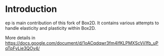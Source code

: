 # Introduction
ep is main contribution of this fork of Box2D.
It contains various attempts to handle elasticity and plasticity within Box2D.

More details in https://docs.google.com/document/d/1oACqdqwr3fm4IfKLPMXScVii1fb_uPqTpFyLie3QOy4/

